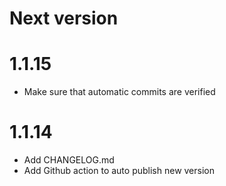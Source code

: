 # Next version

# 1.1.15

- Make sure that automatic commits are verified

# 1.1.14

- Add CHANGELOG.md
- Add Github action to auto publish new version
